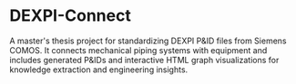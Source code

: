# DEXPI-Connect
A master's thesis project for standardizing DEXPI P&amp;ID files from Siemens COMOS. It connects mechanical piping systems with equipment and includes generated P&amp;IDs and interactive HTML graph visualizations for knowledge extraction and engineering insights.
